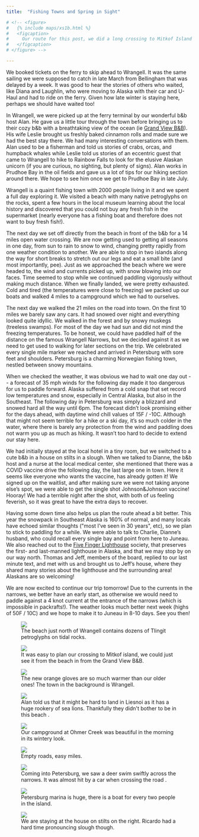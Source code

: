 ```yaml
---
title:  "Fishing Towns and Spring in Sight"

# <!-- <figure>
#   {% include maps/xs1b.html %}
#   <figcaption>
#     Our route for this post, we did a long crossing to Mitkof Island and a long walk on the road to Petersburg.
#   </figcaption>
# </figure> -->

---
```


We booked tickets on the ferry to skip ahead to Wrangell. It was the same sailing we were supposed to catch in late March from Bellingham that was delayed by a week. It was good to hear the stories of others who waited, like Diana and Laughlin, who were moving to Alaska with their car and U-Haul and had to ride on the ferry. Given how late winter is staying here, perhaps we should have waited too!

In Wrangell, we were picked up at the ferry terminal by our wonderful b&b host Alan. He gave us a little tour through the town before bringing us to their cozy b&b with a breathtaking view of the ocean (ie [Grand View B&B](http://grandviewbnb.com)). His wife Leslie brought us freshly baked cinnamon rolls and made sure we had the best stay there. We had many interesting conversations with them. Alan used to be a fisherman and told us stories of crabs, orcas, and humpback whales while Leslie told us stories of an eccentric guest that came to Wrangell to hike to Rainbow Falls to look for the elusive Alaskan unicorn (if you are curious, no sighting, but plenty of signs). Alan works in Prudhoe Bay in the oil fields and gave us a lot of tips for our hiking section around there. We hope to see him once we get to Prudhoe Bay in late July.

Wrangell is a quaint fishing town with 2000 people living in it and we spent a full day exploring it. We visited a beach with many native petroglyphs on the rocks, spent a few hours in the local museum learning about the local history and discovered that  you could not buy any fresh fish in the supermarket (nearly everyone has a fishing boat and therefore does not want to buy fresh fish!).

The next day we set off directly from the beach in front of the b&b for a 14 miles open water crossing. We are now getting used to getting all seasons in one day, from sun to rain to snow to wind, changing pretty rapidly from one weather condition to another. We are able to stop in two islands along the way for short breaks to stretch out our legs and eat a small bite (and most importantly, pee). Just as we approached the beach where we were headed to, the wind and currents picked up, with snow blowing into our faces. Time seemed to stop while we continued paddling vigorously without making much distance. When we finally landed, we were pretty exhausted. Cold and tired (the temperatures were close to freezing) we packed up our boats and walked 4 miles to a campground which we had to ourselves. 

The next day we walked the 21 miles on the road into town. On the first 10 miles we barely saw any cars. It had snowed over night and everything looked quite idyllic. We walked in the forest and by snowy muskegs (treeless swamps). For most of the day we had sun and did not mind the freezing temperatures. To be honest, we could have paddled half of the distance on the famous Wrangell Narrows, but we decided against it as we need to get used to walking for later sections on the trip. We celebrated every single mile marker we reached and arrived in Petersburg with sore feet and shoulders. Petersburg is a charming Norwegian fishing town, nestled between snowy mountains.

When we checked the weather, it was obvious we had to wait one day out -- a forecast of 35 mph winds for the following day made it too dangerous for us to paddle forward. Alaska suffered from a cold snap that set record low temperatures and snow, especially in Central Alaska, but also in the Southeast. The following day in Petersburg was simply a blizzard and snowed hard all the way until 6pm. The forecast didn’t look promising either for the days ahead, with daytime wind chill values of 15F / -10C. Although that might not seem terrible for a hike or a ski day, it’s so much colder in the water, where there is barely any protection from the wind and paddling does not warm you up as much as hiking. It wasn’t too hard to decide to extend our stay here. 

We had initially stayed at the local hotel in a tiny room, but we switched to a cute b&b in a house on stilts in a slough. When we talked to Dianne, the b&b host and a nurse at the local medical center, she mentioned that there was a COVID vaccine drive the following day, the last large one in town. Here it seems like everyone who wants the vaccine, has already gotten it! We signed up on the waitlist, and after making sure we were not taking anyone else’s spot, we were able to get the single shot Johnson&Johnson vaccine! Hooray! We had a terrible night after the shot, with both of us feeling feverish, so it was great to have the extra days to recover.

Having some down time also helps us plan the route ahead a bit better. This year the snowpack in Southeast Alaska is 160% of normal, and many locals have echoed similar thoughts ("most I’ve seen in 30 years", etc), so we plan to stick to paddling for a while. We were able to talk to Charlie, Dianne’s husband, who could recall every single bay and point from here to Juneau. We also reached out to the [Five Finger Lighthouse](https://fivefingerlighthouse.com) society, that preserves the first- and last-manned lighthouse in Alaska, and that we may stop by on our way north. Thomas and Jeff, members of the board, replied to our last minute text, and met with us and brought us to Jeff’s house, where they shared many stories about the lighthouse and the surrounding area! Alaskans are so welcoming! 

We are now excited to continue our trip tomorrow! Due to the currents in the narrows, we better have an early start, as otherwise we would need to paddle against a 4 knot current at the entrance of the narrows (which is impossible in packrafts!). The weather looks much better next week (highs of 50F / 10C)  and we hope to make it to Juneau in 8-10 days. See you then!


<figure>
    <img src="/assets/images/04-11/petroglyph.jpg">
    <figcaption>
The beach just north of Wrangell contains dozens of Tlingit petroglyphs on tidal rocks.
    </figcaption>
</figure>

<figure>
    <img src="/assets/images/04-11/point.jpg">
    <figcaption>
It was easy to plan our crossing to Mitkof island, we could just see it from the beach in from the Grand View B&B.
    </figcaption>
</figure>

<figure>
    <img src="/assets/images/04-11/paddling.jpg">
    <figcaption>
The new orange gloves are so much warmer than our older ones! The town in the background is Wrangell.
    </figcaption>
</figure>

<figure>
    <img src="/assets/images/04-11/beach.jpg">
    <figcaption>
Alan told us that it might be hard to land in Liesnoi as it has a huge rookery of sea lions. Thankfully they didn't bother to be in this beach .
    </figcaption>
</figure>

<figure>
    <img src="/assets/images/04-11/campground.jpg">
    <figcaption>
Our campground at Ohmer Creek was beautiful in the morning in its wintery look.
    </figcaption>
</figure>

<figure>
    <img src="/assets/images/04-11/road.jpg">
    <figcaption>
Empty roads, easy miles.
    </figcaption>
</figure>

<figure>
    <img src="/assets/images/04-11/narrows.jpg">
    <figcaption>
Coming into Petersburg, we saw a deer swim swiftly across the narrows. It was almost hit by a car when crossing the road .
    </figcaption>
</figure>

<figure>
    <img src="/assets/images/04-11/marina.jpg">
    <figcaption>
Petersburg marina is huge, there is a boat for every two people in the island.
    </figcaption>
</figure>

<figure>
    <img src="/assets/images/04-11/slough.jpg">
    <figcaption>
We are staying at the house on stilts on the right. Ricardo had a hard time pronouncing slough though.
    </figcaption>
</figure>


